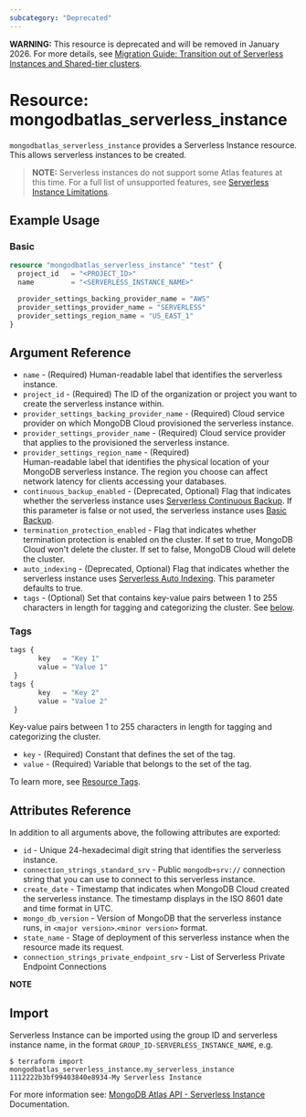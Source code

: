 ```yaml
---
subcategory: "Deprecated"    
---
```


**WARNING:** This resource is deprecated and will be removed in January 2026. For more details, see [Migration Guide: Transition out of Serverless Instances and Shared-tier clusters](https://registry.terraform.io/providers/mongodb/mongodbatlas/latest/docs/guides/serverless-shared-migration-guide).

# Resource: mongodbatlas_serverless_instance

`mongodbatlas_serverless_instance` provides a Serverless Instance resource. This allows serverless instances to be created.

> **NOTE:**  Serverless instances do not support some Atlas features at this time.
For a full list of unsupported features, see [Serverless Instance Limitations](https://docs.atlas.mongodb.com/reference/serverless-instance-limitations/).

## Example Usage

### Basic
```terraform
resource "mongodbatlas_serverless_instance" "test" {
  project_id   = "<PROJECT_ID>"
  name         = "<SERVERLESS_INSTANCE_NAME>"

  provider_settings_backing_provider_name = "AWS"
  provider_settings_provider_name = "SERVERLESS"
  provider_settings_region_name = "US_EAST_1"
}
```

## Argument Reference

* `name` - (Required) Human-readable label that identifies the serverless instance.
* `project_id` - (Required) The ID of the organization or project you want to create the serverless instance within.
* `provider_settings_backing_provider_name` - (Required) Cloud service provider on which MongoDB Cloud provisioned the serverless instance.
* `provider_settings_provider_name` - (Required) Cloud service provider that applies to the provisioned the serverless instance.
* `provider_settings_region_name` - (Required) 	
  Human-readable label that identifies the physical location of your MongoDB serverless instance. The region you choose can affect network latency for clients accessing your databases.
* `continuous_backup_enabled` - (Deprecated, Optional) Flag that indicates whether the serverless instance uses [Serverless Continuous Backup](https://www.mongodb.com/docs/atlas/configure-serverless-backup). If this parameter is false or not used, the serverless instance uses [Basic Backup](https://www.mongodb.com/docs/atlas/configure-serverless-backup).  
* `termination_protection_enabled` - Flag that indicates whether termination protection is enabled on the cluster. If set to true, MongoDB Cloud won't delete the cluster. If set to false, MongoDB Cloud will delete the cluster.
* `auto_indexing` - (Deprecated, Optional) Flag that indicates whether the serverless instance uses [Serverless Auto Indexing](https://www.mongodb.com/docs/atlas/performance-advisor/auto-index-serverless/). This parameter defaults to true.
* `tags` - (Optional) Set that contains key-value pairs between 1 to 255 characters in length for tagging and categorizing the cluster. See [below](#tags).

### Tags

 ```terraform
 tags {
        key   = "Key 1"
        value = "Value 1"
  }
 tags {
        key   = "Key 2"
        value = "Value 2"
  }
```

Key-value pairs between 1 to 255 characters in length for tagging and categorizing the cluster.

* `key` - (Required) Constant that defines the set of the tag.
* `value` - (Required) Variable that belongs to the set of the tag.

To learn more, see [Resource Tags](https://dochub.mongodb.org/core/add-cluster-tag-atlas).

## Attributes Reference

In addition to all arguments above, the following attributes are exported:

* `id` - Unique 24-hexadecimal digit string that identifies the serverless instance.
* `connection_strings_standard_srv` - Public `mongodb+srv://` connection string that you can use to connect to this serverless instance.
* `create_date` - Timestamp that indicates when MongoDB Cloud created the serverless instance. The timestamp displays in the ISO 8601 date and time format in UTC.
* `mongo_db_version` - Version of MongoDB that the serverless instance runs, in `<major version>`.`<minor version>` format.
* `state_name` - Stage of deployment of this serverless instance when the resource made its request.
* `connection_strings_private_endpoint_srv` - List of Serverless Private Endpoint Connections

**NOTE**

## Import

Serverless Instance can be imported using the group ID and serverless instance name, in the format `GROUP_ID-SERVERLESS_INSTANCE_NAME`, e.g.

```
$ terraform import mongodbatlas_serverless_instance.my_serverless_instance 1112222b3bf99403840e8934-My Serverless Instance
```

For more information see: [MongoDB Atlas API - Serverless Instance](https://docs.atlas.mongodb.com/reference/api/serverless-instances/) Documentation.
